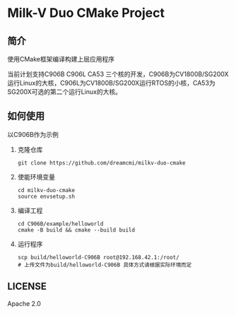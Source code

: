 # Milk-V Duo CMake Project

## 简介

使用CMake框架编译构建上层应用程序

当前计划支持C906B C906L CA53 三个核的开发，C906B为CV1800B/SG200X运行Linux的大核，C906L为CV1800B/SG200X运行RTOS的小核，CA53为SG200X可选的第二个运行Linux的大核。

## 如何使用

以C906B作为示例

1. 克隆仓库

   ```shell
   git clone https://github.com/dreamcmi/milkv-duo-cmake
   ```

2. 使能环境变量

   ```shell
   cd milkv-duo-cmake
   source envsetup.sh
   ```

3. 编译工程

   ```shell
   cd C906B/example/helloworld
   cmake -B build && cmake --build build
   ```

4. 运行程序

   ```shell
   scp build/helloworld-C906B root@192.168.42.1:/root/
   # 上传文件为build/helloworld-C906B 具体方式请根据实际环境而定
   ```

## LICENSE

Apache 2.0

